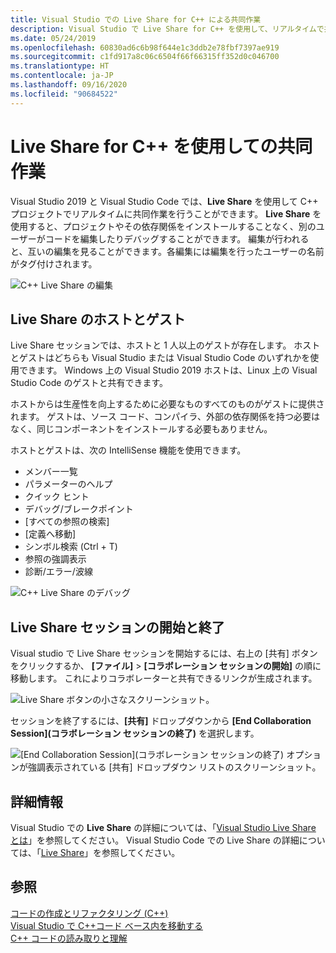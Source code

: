 ```yaml
---
title: Visual Studio での Live Share for C++ による共同作業
description: Visual Studio で Live Share for C++ を使用して、リアルタイムで共同作業とコードの共有を行います。
ms.date: 05/24/2019
ms.openlocfilehash: 60830ad6c6b98f644e1c3ddb2e78fbf7397ae919
ms.sourcegitcommit: c1fd917a8c06c6504f66f66315ff352d0c046700
ms.translationtype: HT
ms.contentlocale: ja-JP
ms.lasthandoff: 09/16/2020
ms.locfileid: "90684522"
---
```

# <a name="collaborate-using-live-share-for-c"></a>Live Share for C++ を使用しての共同作業

Visual Studio 2019 と Visual Studio Code では、**Live Share** を使用して C++ プロジェクトでリアルタイムに共同作業を行うことができます。 **Live Share** を使用すると、プロジェクトやその依存関係をインストールすることなく、別のユーザーがコードを編集したりデバッグすることができます。 編集が行われると、互いの編集を見ることができます。各編集には編集を行ったユーザーの名前がタグ付けされます。

![C&#43;&#43; Live Share の編集](../ide/media/live-share-edit-cpp.png "C++ での Live Share の編集")

## <a name="live-share-host-and-guests"></a>Live Share のホストとゲスト

Live Share セッションでは、ホストと 1 人以上のゲストが存在します。 ホストとゲストはどちらも Visual Studio または Visual Studio Code のいずれかを使用できます。 Windows 上の Visual Studio 2019 ホストは、Linux 上の Visual Studio Code のゲストと共有できます。

ホストからは生産性を向上するために必要なものすべてのものがゲストに提供されます。 ゲストは、ソース コード、コンパイラ、外部の依存関係を持つ必要はなく、同じコンポーネントをインストールする必要もありません。

ホストとゲストは、次の IntelliSense 機能を使用できます。

- メンバー一覧
- パラメーターのヘルプ
- クイック ヒント
- デバッグ/ブレークポイント
- [すべての参照の検索]
- [定義へ移動]
- シンボル検索 (Ctrl + T)
- 参照の強調表示
- 診断/エラー/波線

![C&#43;&#43; Live Share のデバッグ](../ide/media/live-share-debug-cpp.png "C++ での Live Share のデバッグ")

## <a name="start-and-end-a-live-share-session"></a>Live Share セッションの開始と終了

Visual studio で Live Share セッションを開始するには、右上の [共有] ボタンをクリックするか、 **[ファイル]**  >  **[コラボレーション セッションの開始]** の順に移動します。 これによりコラボレーターと共有できるリンクが生成されます。

![Live Share ボタンの小さなスクリーンショット。](../ide/media/live-share-button-cpp.png "Live Share ボタン")

セッションを終了するには、**[共有]** ドロップダウンから **[End Collaboration Session]\(コラボレーション セッションの終了\)** を選択します。

![[End Collaboration Session]\(コラボレーション セッションの終了\) オプションが強調表示されている [共有] ドロップダウン リストのスクリーンショット。](../ide/media/live-share-end-session-cpp.png "Live Share ボタン")

## <a name="for-more-information"></a>詳細情報

Visual Studio での **Live Share** の詳細については、「[Visual Studio Live Share とは](/visualstudio/liveshare/)」を参照してください。 Visual Studio Code での Live Share の詳細については、「[Live Share](https://marketplace.visualstudio.com/items?itemName=ms-vsliveshare.vsliveshare)」を参照してください。

## <a name="see-also"></a>参照

[コードの作成とリファクタリング (C++)](writing-and-refactoring-code-cpp.md)</br>
[Visual Studio で C++コード ベース内を移動する](navigate-code-cpp.md)</br>
[C++ コードの読み取りと理解](read-and-understand-code-cpp.md)</br>
